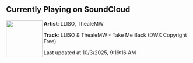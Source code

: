 ## Currently Playing on SoundCloud

[<img align="left" width="100" src="https://i1.sndcdn.com/artworks-q8RySanhTpBPA0Ln-o0BgUg-t500x500.png">](https://soundcloud.com/dirtyworkzofficial/lliso-thealemw-take-me-back-dwx-copyright-free)

**Artist**: LLISO, ThealeMW 

**Track**: LLISO & ThealeMW - Take Me Back (DWX Copyright Free)

Last updated at 10/3/2025, 9:19:16 AM
